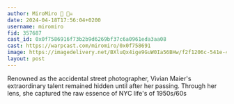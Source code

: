 ```yaml
---
author: MiroMiro 🔵 🏴‍☠️
date: 2024-04-18T17:56:04+0200
username: miromiro
fid: 357687
cast_id: 0x0f7586916f73b2b9d6269bf37c6a0961eda3aa08
cast: https://warpcast.com/miromiro/0x0f758691
image: https://imagedelivery.net/BXluQx4ige9GuW0Ia56BHw/f2f1206c-541e-4a8a-47b7-f1d538baec00/original
layout: post
---
```

Renowned as the accidental street photographer, Vivian Maier's extraordinary talent remained hidden until after her passing. Through her lens, she captured the raw essence of NYC life's of 1950s/60s  

<img src='https://imagedelivery.net/BXluQx4ige9GuW0Ia56BHw/f2f1206c-541e-4a8a-47b7-f1d538baec00/original' alt='' referrerpolicy='no-referrer'/>